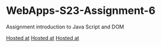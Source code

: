 
# WebApps-S23-Assignment-6
Assignment introduction to Java Script and DOM

[Hosted at](https://44-563-web-apps-s23.github.io/44563-webapps-s23-assignment6-S560460/painter.html)
[Hosted at](https://44-563-web-apps-s23.github.io/44563-webapps-s23-assignment6-S560460/conversions.html)
[Hosted at](https://44-563-web-apps-s23.github.io/44563-webapps-s23-assignment6-S560460/candy.html)
